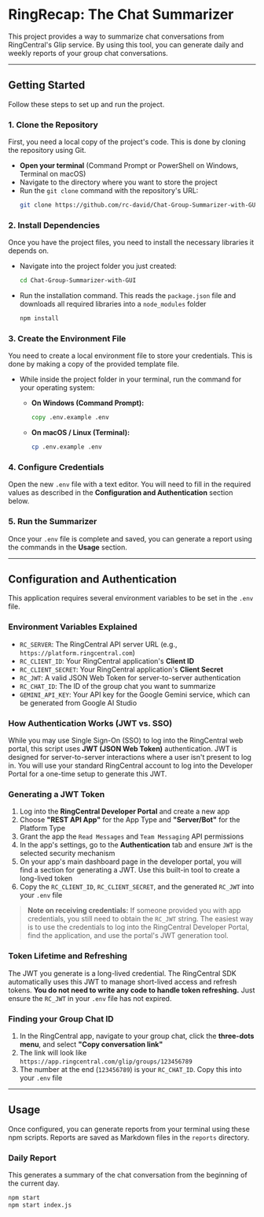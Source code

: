 # RingRecap: The Chat Summarizer

This project provides a way to summarize chat conversations from RingCentral's Glip service. By using this tool, you can generate daily and weekly reports of your group chat conversations.

***

## Getting Started

Follow these steps to set up and run the project.

### 1. Clone the Repository

First, you need a local copy of the project's code. This is done by cloning the repository using Git.

* **Open your terminal** (Command Prompt or PowerShell on Windows, Terminal on macOS)
* Navigate to the directory where you want to store the project
* Run the `git clone` command with the repository's URL:
    ```bash
    git clone https://github.com/rc-david/Chat-Group-Summarizer-with-GUI.git
    ```

### 2. Install Dependencies

Once you have the project files, you need to install the necessary libraries it depends on.

* Navigate into the project folder you just created:
    ```bash
    cd Chat-Group-Summarizer-with-GUI
    ```
* Run the installation command. This reads the `package.json` file and downloads all required libraries into a `node_modules` folder
    ```bash
    npm install
    ```

### 3. Create the Environment File

You need to create a local environment file to store your credentials. This is done by making a copy of the provided template file.

* While inside the project folder in your terminal, run the command for your operating system:

    * **On Windows (Command Prompt):**
        ```cmd
        copy .env.example .env
        ```
    * **On macOS / Linux (Terminal):**
        ```bash
        cp .env.example .env
        ```

### 4. Configure Credentials

Open the new `.env` file with a text editor. You will need to fill in the required values as described in the **Configuration and Authentication** section below.

### 5. Run the Summarizer

Once your `.env` file is complete and saved, you can generate a report using the commands in the **Usage** section.

***

## Configuration and Authentication

This application requires several environment variables to be set in the `.env` file.

### Environment Variables Explained

* `RC_SERVER`: The RingCentral API server URL (e.g., `https://platform.ringcentral.com`)
* `RC_CLIENT_ID`: Your RingCentral application's **Client ID**
* `RC_CLIENT_SECRET`: Your RingCentral application's **Client Secret**
* `RC_JWT`: A valid JSON Web Token for server-to-server authentication
* `RC_CHAT_ID`: The ID of the group chat you want to summarize
* `GEMINI_API_KEY`: Your API key for the Google Gemini service, which can be generated from Google AI Studio

### How Authentication Works (JWT vs. SSO)

While you may use Single Sign-On (SSO) to log into the RingCentral web portal, this script uses **JWT (JSON Web Token)** authentication. JWT is designed for server-to-server interactions where a user isn't present to log in. You will use your standard RingCentral account to log into the Developer Portal for a one-time setup to generate this JWT.

### Generating a JWT Token

1.  Log into the **RingCentral Developer Portal** and create a new app
2.  Choose **"REST API App"** for the App Type and **"Server/Bot"** for the Platform Type
3.  Grant the app the `Read Messages` and `Team Messaging` API permissions
4.  In the app's settings, go to the **Authentication** tab and ensure `JWT` is the selected security mechanism
5.  On your app's main dashboard page in the developer portal, you will find a section for generating a JWT. Use this built-in tool to create a long-lived token
6.  Copy the `RC_CLIENT_ID`, `RC_CLIENT_SECRET`, and the generated `RC_JWT` into your `.env` file

> **Note on receiving credentials:** If someone provided you with app credentials, you still need to obtain the `RC_JWT` string. The easiest way is to use the credentials to log into the RingCentral Developer Portal, find the application, and use the portal's JWT generation tool.

### Token Lifetime and Refreshing

The JWT you generate is a long-lived credential. The RingCentral SDK automatically uses this JWT to manage short-lived access and refresh tokens. **You do not need to write any code to handle token refreshing.** Just ensure the `RC_JWT` in your `.env` file has not expired.

### Finding your Group Chat ID

1.  In the RingCentral app, navigate to your group chat, click the **three-dots menu**, and select **"Copy conversation link"**
2.  The link will look like `https://app.ringcentral.com/glip/groups/123456789`
3.  The number at the end (`123456789`) is your `RC_CHAT_ID`. Copy this into your `.env` file

***

## Usage

Once configured, you can generate reports from your terminal using these npm scripts. Reports are saved as Markdown files in the `reports` directory.

### Daily Report

This generates a summary of the chat conversation from the beginning of the current day.
```bash
npm start
npm start index.js
